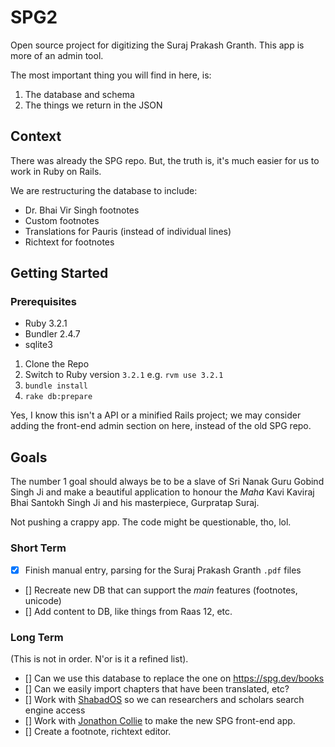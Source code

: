 # SPG2

Open source project for digitizing the Suraj Prakash Granth. This app is more of an admin tool.

The most important thing you will find in here, is:
1. The database and schema
2. The things we return in the JSON

## Context

There was already the SPG repo. But, the truth is, it's much easier for us to work in Ruby on Rails.

We are restructuring the database to include:
* Dr. Bhai Vir Singh footnotes
* Custom footnotes
* Translations for Pauris (instead of individual lines)
* Richtext for footnotes

## Getting Started

### Prerequisites 

* Ruby 3.2.1
* Bundler 2.4.7
* sqlite3

1. Clone the Repo
2. Switch to Ruby version `3.2.1` e.g. `rvm use 3.2.1`
3. `bundle install`
4. `rake db:prepare`

Yes, I know this isn't a API or a minified Rails project; we may consider adding the front-end admin section on here, instead of the old SPG repo.

## Goals

The number 1 goal should always be to be a slave of Sri Nanak Guru Gobind Singh Ji and make a beautiful application to honour the *Maha* Kavi Kaviraj Bhai Santokh Singh Ji and his masterpiece, Gurpratap Suraj. 

Not pushing a crappy app. The code might be questionable, tho, lol.

### Short Term
* [x] Finish manual entry, parsing for the Suraj Prakash Granth `.pdf` files
* [] Recreate new DB that can support the *main* features (footnotes, unicode)
* [] Add content to DB, like things from Raas 12, etc.
### Long Term

(This is not in order. N'or is it a refined list).

* [] Can we use this database to replace the one on https://spg.dev/books
* [] Can we easily import chapters that have been translated, etc?
* [] Work with [ShabadOS](https://github.com/shabados) so we can researchers and scholars search engine access
* [] Work with [Jonathon Collie](https://www.jonathancollie.com/) to make the new SPG front-end app.
* [] Create a footnote, richtext editor.
